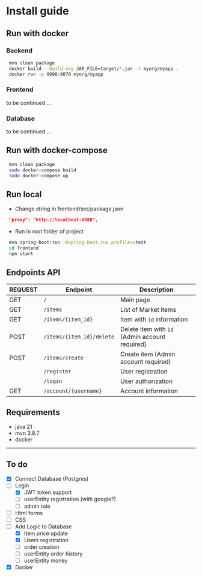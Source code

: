 # Install guide

## Run with docker

### Backend
```bash
 mvn clean package
 docker build --build-arg JAR_FILE=target/*.jar -t myorg/myapp .
 docker run -p 8090:8070 myorg/myapp
```

### Frontend
to be continued ...

### Database
to be continued ...

## Run with docker-compose

```bash
 mvn clean package
 sudo docker-compose build
 sudo docker-compose up
```

## Run local

- Change string in frontend/src/package.json
```json
 "proxy": "http://localhost:8080",
```

- Run in root folder of project
```bash
 mvn spring-boot:run -Dspring-boot.run.profiles=test
 cd frontend
 npm start
```

## Endpoints API

| REQUEST | Endpoint                  | Description                                    |
|---------|---------------------------|------------------------------------------------|
| GET     | `/`                       | Main page                                      |
| GET     | `/items`                  | List of Market items                           |
| GET     | `/items/{item_id}`        | Item with `id` information                     |
| POST    | `/items/{item_id}/delete` | Delete item with `id` (Admin account required) |
| POST    | `/items/create`           | Create item (Admin account required)           |
|         | `/register`               | User registration                              |
|         | `/login`                  | User authorization                             |
| GET     | `/account/{username}`     | Account information                            |


## Requirements

* java 21
* mvn 3.8.7
* docker

---

## To do
- [x] Connect Database (Postgres)
- [ ] Login
    - [x] JWT token support
    - [ ] userEntity registration (with google?)
    - [ ] admin role
- [ ] Html forms
- [ ] CSS
- [ ] Add Logic to Database
  - [x] Item price update
  - [x] Users registration
  - [ ] order creation
  - [ ] userEntity order history
  - [ ] userEntity money
- [x] Docker